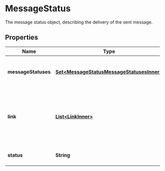 

# MessageStatus

The message status object, describing the delivery of the sent message.

## Properties

| Name | Type | Description | Notes |
|------------ | ------------- | ------------- | -------------|
|**messageStatuses** | [**Set&lt;MessageStatusMessageStatusesInner&gt;**](MessageStatusMessageStatusesInner.md) | The object defining the message delivery status. |  |
|**link** | [**List&lt;LinkInner&gt;**](LinkInner.md) | A [HATEOAS](https://en.wikipedia.org/wiki/HATEOAS) link object, describing all discoverable resources in relation to the original request. |  [readonly] |
|**status** | **String** | Present when &#x60;view&#x60; is &#x60;detailed&#x60;. |  [optional] |



